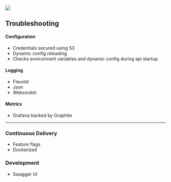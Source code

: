 <img src="https://github.com/scott-seo/dvdstore-api/blob/master/images/api-spec.png">

## Troubleshooting

#### Configuration
  * Credentials secured using S3
  * Dynamic config reloading
  * Checks environment variables and dynamic config during api startup

#### Logging
  * Fleuntd
  * Json
  * Websocket

#### Metrics
  * Grafana backed by Graphite

---

### Continuous Delivery
  * Feature flags
  * Dockerized

### Development
- Swagger UI





